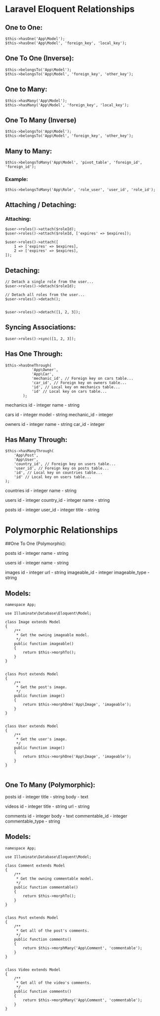 # Laravel Eloquent Relationships

## One to One:
```
$this->hasOne('App\Model');
$this->hasOne('App\Model', 'foreign_key', 'local_key');
```

## One To One (Inverse): 
```
$this->belongsTo('App\Model');
$this->belongsTo('App\Model', 'foreign_key', 'other_key');
 ```

## One to Many:
```
$this->hasMany('App\Model');
$this->hasMany('App\Model', 'foreign_key', 'local_key');
```

## One To Many (Inverse) 
```
$this->belongsTo('App\Model');
$this->belongsTo('App\Model', 'foreign_key', 'other_key');
```

## Many to Many:
```
$this->belongsToMany('App\Model', 'pivot_table', 'foreign_id', 'foreign_id');
```
### Example:
```
$this->belongsToMany('App\Role', 'role_user', 'user_id', 'role_id');
```

## Attaching / Detaching:

### Attaching:
```
$user->roles()->attach($roleId);
$user->roles()->attach($roleId, ['expires' => $expires]);

$user->roles()->attach([
    1 => ['expires' => $expires],
    2 => ['expires' => $expires],
]);
```

## Detaching:
```
// Detach a single role from the user...
$user->roles()->detach($roleId);

// Detach all roles from the user...
$user->roles()->detach();


$user->roles()->detach([1, 2, 3]);
```

## Syncing Associations:
```
$user->roles()->sync([1, 2, 3]);
``` 

## Has One Through:
```
$this->hasOneThrough(
            'App\Owner',
            'App\Car',
            'mechanic_id', // Foreign key on cars table...
            'car_id', // Foreign key on owners table...
            'id', // Local key on mechanics table...
            'id' // Local key on cars table...
        );
```
mechanics
    id - integer
    name - string

cars
    id - integer
    model - string
    mechanic_id - integer

owners
    id - integer
    name - string
    car_id - integer
 

 

## Has Many Through:
```
$this->hasManyThrough(
    'App\Post',
    'App\User',
    'country_id', // Foreign key on users table...
    'user_id', // Foreign key on posts table...
    'id', // Local key on countries table...
    'id' // Local key on users table...
);
```
countries
    id - integer
    name - string

users
    id - integer
    country_id - integer
    name - string

posts
    id - integer
    user_id - integer
    title - string
 

 

# Polymorphic Relationships
##One To One (Polymorphic):

posts
    id - integer
    name - string

users
    id - integer
    name - string

images
    id - integer
    url - string
    imageable_id - integer
    imageable_type - string
 

## Models:
```
namespace App;

use Illuminate\Database\Eloquent\Model;

class Image extends Model
{
    /**
     * Get the owning imageable model.
     */
    public function imageable()
    {
        return $this->morphTo();
    }
}


class Post extends Model
{
    /**
     * Get the post's image.
     */
    public function image()
    {
        return $this->morphOne('App\Image', 'imageable');
    }
}


class User extends Model
{
    /**
     * Get the user's image.
     */
    public function image()
    {
        return $this->morphOne('App\Image', 'imageable');
    }
}
 
```

## One To Many (Polymorphic):

posts
    id - integer
    title - string
    body - text

videos
    id - integer
    title - string
    url - string

comments
    id - integer
    body - text
    commentable_id - integer
    commentable_type - string

## Models:
```
namespace App;

use Illuminate\Database\Eloquent\Model;

class Comment extends Model
{
    /**
     * Get the owning commentable model.
     */
    public function commentable()
    {
        return $this->morphTo();
    }
}


class Post extends Model
{
    /**
     * Get all of the post's comments.
     */
    public function comments()
    {
        return $this->morphMany('App\Comment', 'commentable');
    }
}


class Video extends Model
{
    /**
     * Get all of the video's comments.
     */
    public function comments()
    {
        return $this->morphMany('App\Comment', 'commentable');
    }
}
```